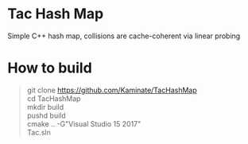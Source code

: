 # Tac Hash Map
Simple C++ hash map, collisions are cache-coherent via linear probing

# How to build
> git clone https://github.com/Kaminate/TacHashMap  
> cd TacHashMap  
> mkdir build  
> pushd build  
> cmake .. -G"Visual Studio 15 2017"  
> Tac.sln  


